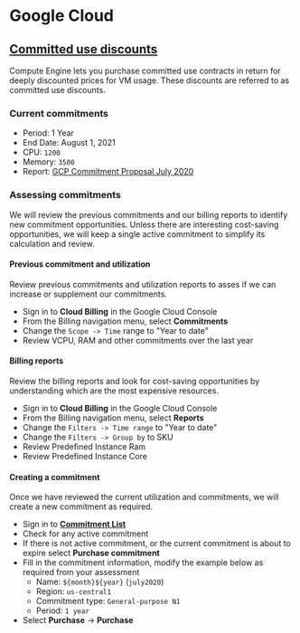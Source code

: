 # Google Cloud

## [Committed use discounts](https://cloud.google.com/compute/docs/instances/signing-up-committed-use-discounts#how_committed_use_discounts_work)
Compute Engine lets you purchase committed use contracts in return for deeply discounted prices for VM usage. These discounts are referred to as committed use discounts.

### Current commitments

* Period: 1 Year
* End Date: August 1, 2021
* CPU: `1200`
* Memory: `3500`
* Report: [GCP Commitment Proposal July 2020](https://docs.google.com/document/d/1G_p8eiWqmRmnrgA0U-lcJHfKQhAQTGr5ROuLoNeQ59s)

### Assessing commitments
We will review the previous commitments and our billing reports to identify new commitment opportunities. Unless there are interesting cost-saving opportunities, we will keep a single active commitment to simplify its calculation and review.

#### Previous commitment and utilization
Review previous commitments and utilization reports to asses if we can increase or supplement our commitments.

* Sign in to **Cloud Billing** in the Google Cloud Console
* From the Billing navigation menu, select **Commitments**
* Change the `Scope -> Time` range to "Year to date"
* Review VCPU, RAM and other commitments over the last year

#### Billing reports
Review the billing reports and look for cost-saving opportunities by understanding which are the most expensive resources.

* Sign in to **Cloud Billing** in the Google Cloud Console
* From the Billing navigation menu, select **Reports**
* Change the `Filters -> Time range` to "Year to date"
* Change the `Filters -> Group by` to SKU
* Review Predefined Instance Ram
* Review Predefined Instance Core

#### Creating a commitment
Once we have reviewed the current utilization and commitments, we will create a new commitment as required.

* Sign in to **[Commitment List](https://console.cloud.google.com/compute/commitments)**
* Check for any active commitment
* If there is not active commitment, or the current commitment is about to expire select **Purchase commitment**
* Fill in the commitment information, modify the example below as required from your assessment
  * Name: `${month}${year}` (`july2020`)
  * Region: `us-central1`
  * Commitment type: `General-purpose N1`
  * Period: `1 year`
* Select **Purchase** -> **Purchase**
